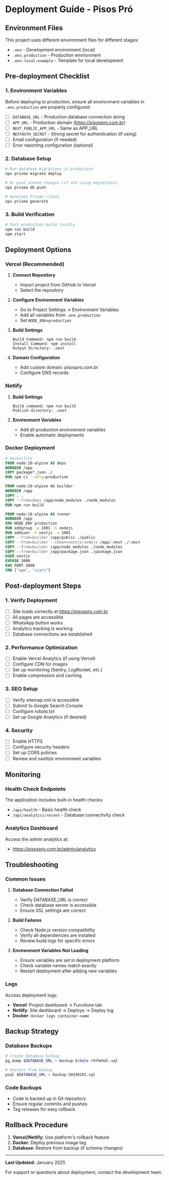 # Deployment Guide - Pisos Pró

## Environment Files

This project uses different environment files for different stages:

- `.env` - Development environment (local)
- `.env.production` - Production environment 
- `.env.local.example` - Template for local development

## Pre-deployment Checklist

### 1. Environment Variables

Before deploying to production, ensure all environment variables in `.env.production` are properly configured:

- [ ] `DATABASE_URL` - Production database connection string
- [ ] `APP_URL` - Production domain (https://pisospro.com.br)
- [ ] `NEXT_PUBLIC_APP_URL` - Same as APP_URL
- [ ] `NEXTAUTH_SECRET` - Strong secret for authentication (if using)
- [ ] Email configuration (if needed)
- [ ] Error reporting configuration (optional)

### 2. Database Setup

```bash
# Run database migrations in production
npx prisma migrate deploy

# Or push schema changes (if not using migrations)
npx prisma db push

# Generate Prisma client
npx prisma generate
```

### 3. Build Verification

```bash
# Test production build locally
npm run build
npm start
```

## Deployment Options

### Vercel (Recommended)

1. **Connect Repository**
   - Import project from GitHub to Vercel
   - Select the repository

2. **Configure Environment Variables**
   - Go to Project Settings → Environment Variables
   - Add all variables from `.env.production`
   - Set `NODE_ENV=production`

3. **Build Settings**
   ```
   Build Command: npm run build
   Install Command: npm install
   Output Directory: .next
   ```

4. **Domain Configuration**
   - Add custom domain: pisospro.com.br
   - Configure DNS records

### Netlify

1. **Build Settings**
   ```
   Build command: npm run build
   Publish directory: .next
   ```

2. **Environment Variables**
   - Add all production environment variables
   - Enable automatic deployments

### Docker Deployment

```dockerfile
# Dockerfile
FROM node:18-alpine AS deps
WORKDIR /app
COPY package*.json ./
RUN npm ci --only=production

FROM node:18-alpine AS builder
WORKDIR /app
COPY . .
COPY --from=deps /app/node_modules ./node_modules
RUN npm run build

FROM node:18-alpine AS runner
WORKDIR /app
ENV NODE_ENV production
RUN addgroup -g 1001 -S nodejs
RUN adduser -S nextjs -u 1001
COPY --from=builder /app/public ./public
COPY --from=builder --chown=nextjs:nodejs /app/.next ./.next
COPY --from=builder /app/node_modules ./node_modules
COPY --from=builder /app/package.json ./package.json
USER nextjs
EXPOSE 3000
ENV PORT 3000
CMD ["npm", "start"]
```

## Post-deployment Steps

### 1. Verify Deployment

- [ ] Site loads correctly at https://pisospro.com.br
- [ ] All pages are accessible
- [ ] WhatsApp button works
- [ ] Analytics tracking is working
- [ ] Database connections are established

### 2. Performance Optimization

- [ ] Enable Vercel Analytics (if using Vercel)
- [ ] Configure CDN for images
- [ ] Set up monitoring (Sentry, LogRocket, etc.)
- [ ] Enable compression and caching

### 3. SEO Setup

- [ ] Verify sitemap.xml is accessible
- [ ] Submit to Google Search Console
- [ ] Configure robots.txt
- [ ] Set up Google Analytics (if desired)

### 4. Security

- [ ] Enable HTTPS
- [ ] Configure security headers
- [ ] Set up CORS policies
- [ ] Review and sanitize environment variables

## Monitoring

### Health Check Endpoints

The application includes built-in health checks:

- `/api/health` - Basic health check
- `/api/analytics/recent` - Database connectivity check

### Analytics Dashboard

Access the admin analytics at:
- https://pisospro.com.br/admin/analytics

## Troubleshooting

### Common Issues

1. **Database Connection Failed**
   - Verify DATABASE_URL is correct
   - Check database server is accessible
   - Ensure SSL settings are correct

2. **Build Failures**
   - Check Node.js version compatibility
   - Verify all dependencies are installed
   - Review build logs for specific errors

3. **Environment Variables Not Loading**
   - Ensure variables are set in deployment platform
   - Check variable names match exactly
   - Restart deployment after adding new variables

### Logs

Access deployment logs:
- **Vercel**: Project dashboard → Functions tab
- **Netlify**: Site dashboard → Deploys → Deploy log
- **Docker**: `docker logs container-name`

## Backup Strategy

### Database Backups

```bash
# Create database backup
pg_dump $DATABASE_URL > backup-$(date +%Y%m%d).sql

# Restore from backup
psql $DATABASE_URL < backup-20240101.sql
```

### Code Backups

- Code is backed up in Git repository
- Ensure regular commits and pushes
- Tag releases for easy rollback

## Rollback Procedure

1. **Vercel/Netlify**: Use platform's rollback feature
2. **Docker**: Deploy previous image tag
3. **Database**: Restore from backup (if schema changes)

---

**Last Updated:** January 2025

For support or questions about deployment, contact the development team.